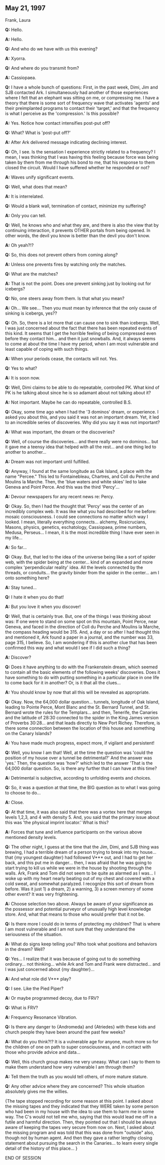 ## May 21, 1997
Frank, Laura

**Q:** Hello.

**A:** Hello.

**Q:** And who do we have with us this evening?

**A:** Xyorra.

**Q:** And where do you transmit from?

**A:** Cassiopaea.

**Q:** I have a whole bunch of questions: First, in the past week, Dimi, Jim and SJB contacted Ark. I simultaneously had another of those experiences where I felt that an elephant was sitting on me, or compressing me. I have a theory that there is some sort of frequency wave that activates 'agents' and their preimplanted programs to contact their 'target,' and that the frequency is what I perceive as the 'compression.' Is this possible?

**A:** Yes. Notice how contact intensifies post-put off?

**Q:** What? What is 'post-put off?'

**A:** After Ark delivered message indicating declining interest.

**Q:** Oh, I see. Is the sensation I experience strictly related to a frequency? I mean, I was thinking that I was having this feeling because force was being taken by them from me through his bond to me, that his response to them closed the circuit. Would I have suffered whether he responded or not?

**A:** Waves unify significant events.

**Q:** Well, what does that mean?

**A:** It is interrelated.

**Q:** Would a blank wall, termination of contact, minimize my suffering?

**A:** Only you can tell.

**Q:** Well, he knows who and what they are, and there is also the view that by continuing interaction, it prevents OTHER portals from being opened. In other words, the devil you know is better than the devil you don't know.

**A:** Oh yeah?!?

**Q:** So, this does not prevent others from coming along?

**A:** Unless one prevents fires by watching only the matches.

**Q:** What are the matches?

**A:** That is not the point. Does one prevent sinking just by looking out for icebergs?

**Q:** No, one steers away from them. Is that what you mean?

**A:** Oh... We see... Then you must mean by inference that the only cause of sinking is icebergs, yes??

**Q:** Oh. So, there is a lot more that can cause one to sink than icebergs. Well, I was just concerned about the fact that there has been repeated events of this kind. It seems that I get the horrible feeling of being compressed even before they contact him... and then it just snowballs. And, it always seems to come at about the time I have my period, when I am most vulnerable and least capable of coping with such things.

**A:** When your periods cease, the contacts will not. Yes.

**Q:** Yes to what?

**A:** It is soon now.

**Q:** Well, Dimi claims to be able to do repeatable, controlled PK. What kind of PK is he talking about since he is so adamant about not talking about it?

**A:** Not important. Maybe he can do repeatable, controlled B.S.

**Q:** Okay, some time ago when I had the '3 dominos' dream, or experience. I asked you about this, and you said it was not an important dream. Yet, it led to an incredible series of discoveries. Why did you say it was not important?

**A:** What was important, the dream or the discoveries?

**Q:** Well, of course the discoveries... and there really were no dominos... but it gave me a teensy idea that helped with all the rest... and one thing led to another to another...

**A:** Dream was not important until fulfilled.

**Q:** Anyway, I found at the same longitude as Oak Island, a place with the name "Percee." This led to Fontainebleau, Chartres, and Coll du Perche and Moulins la Marche. Then, the 'blue waters and white skies' led to lake Geneva and Point Perce. And this was the third 'Percy'...

**A:** Devour newspapers for any recent news re: Percy.

**Q:** Okay. So, then I had the thought that 'Percy' was the center of an incredibly complex web. It was like what you had described for me before: mosaic consciousness. I could see connections no matter which way I looked. I mean, literally everything connects... alchemy, Rosicrucians, Masons, physics, genetics, eschatology, Cassiopaea, prime numbers, Medusa, Perseus... I mean, it is the most incredible thing I have ever seen in my life...

**A:** So far...

**Q:** Okay. But, that led to the idea of the universe being like a sort of spider web, with the spider being at the center... kind of an expanded and more complex 'perpendicular reality' idea. All the levels connected by the threads, or conduits... the gravity binder from the spider in the center... am I onto something here?

**A:** Stay tuned...

**Q:** I hate it when you do that!

**A:** But you love it when you discover!

**Q:** Well, that is certainly true. But, one of the things I was thinking about was: If one were to stand on some spot on this mountain, Point Perce, near Geneva, and faced in the direction of Coll du Perche and Moulins la Marche, the compass heading would be 315. And, a day or so after I had thought this and mentioned it, Ark found a paper in a journal, and the number was 33, page 315, I believe. So, I am wondering if this is another clue that has been confirmed this way and what would I see if I did such a thing?

**A:** Discover?

**Q:** Does it have anything to do with the Frankenstein dream, which seemed to contain all the basic elements of the following weeks' discoveries. Does it have something to do with putting something in a particular place in one life to come back for it in another? Or, is it that all the clues...

**A:** You should know by now that all this will be revealed as appropriate.

**Q:** Okay. Now, the 64,000 dollar question... tunnels, longitude of Oak Island, leading to Pointe Perce, Mont Blanc and the St. Bernard Tunnel, and St. Bernard wrote the rules for the Templars... and then, Tenerife, the Canaries and the latitude of 28:30 connected to the spider in the King James version of Proverbs 30:28... and that leads directly to New Port Richey. Therefore, is there some connection between the location of this house and something on the Canary Islands?

**A:** You have made much progress, expect more, if vigilant and persistent!

**Q:** Well, you know I am that! Well, at the time the question was 'could the position of my house over a tunnel be detrimental?' And the answer was 'yes.' Then, the question was 'how?' which led to the answer 'That is the 64,000 dollar question. So, is there any further that I can have at this time?

**A:** Detrimental is subjective, according to unfolding events and choices.

**Q:** So, it was a question at that time, the BIG question as to what I was going to choose to do...

**A:** Close.

**Q:** At that time, it was also said that there was a vortex here that merges levels 1,2,3, and 4 with density 5. And, you said that the primary issue about this was 'the physical imprint locator.' What is this?

**A:** Forces that tune and influence participants on the various above mentioned density levels.

**Q:** The other night, I guess at the time that the Jim, Dimi, and SJB thing was brewing, I had a terrible dream of a person trying to break into my house... that {my youngest daughter} had followed V\*\*\* out, and I had to get her back, and this put me in danger... then, I was afraid that he was going to start trying to kill us while we were in the house by shooting through the walls. Ark, Frank and Tom did not seem to be quite as alarmed as I was... I woke up with my heart nearly beating out of my chest and covered with a cold sweat, and somewhat paralyzed. I recognize this sort of dream from before. Was it just 1) a dream, 2) a warning, 3) a screen memory of some other event? It was very frightening.

**A:** Choose selection two above. Always be aware of your significance as the possessor and potential purveyor of unusually high level knowledge store. And, what that means to those who would prefer that it not be.

**Q:** Is there more I could do in terms of protecting my children? That is where I am most vulnerable and I am not sure that they understand the seriousness of the situation.

**A:** What do signs keep telling you? Who took what positions and behaviors in the dream? Well?

**Q:** Yes... I realize that it was because of going out to do something ordinary... not thinking... while Ark and Tom and Frank were distracted... and I was just concerned about {my daughter}...

**A:** And what role did V\*\*\* play?

**Q:** I see. Like the Pied Piper?

**A:** Or maybe programmed decoy, due to FRV?

**Q:** What is FRV?

**A:** Frequency Resonance Vibration.

**Q:** Is there any danger to {Andromeda} and {Atriedes} with these kids and church people they have been around the past few weeks?

**A:** What do you think?!? It is a vulnerable age for anyone, much more so for the children of one on path to super consciousness, and in contact with those who provide advice and data...

**Q:** Well, this church group makes me very uneasy. What can I say to them to make them understand how very vulnerable I am through them?

**A:** Tell them the truth as you would tell others, of more mature stature.

**Q:** Any other advice where they are concerned? This whole situation absolutely gives me the willies.

{The tape stopped recording for some reason at this point. I asked about the missing tapes and they indicated that they WERE taken by some person who had been in my house with the idea to use them to harm me in some way. The C's would not tell me who, saying that this would lead me off in a futile and harmful direction. Then, they pointed out that I should be always aware of keeping the tapes very secure from now on. Next, I asked about the missing program and was told that this was done from "outside" also, though not by human agent. And then they gave a rather lengthy closing statement about pursuing the search in the Canaries... to learn every single detail of the history of this place... }

END OF SESSION

